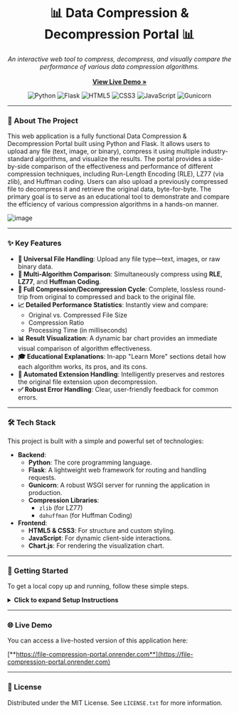 <div align="center">
  <h1 align="center">📊 Data Compression & Decompression Portal 📊</h1>
  <p align="center">
    <em>An interactive web tool to compress, decompress, and visually compare the performance of various data compression algorithms.</em>
    <br />
    <br />
    <a href="https://file-compression-portal.onrender.com"><strong>View Live Demo »</strong></a>
  </p>
</div>

<p align="center">
  <img src="https://img.shields.io/badge/Python-3776AB?style=for-the-badge&logo=python&logoColor=white" alt="Python">
  <img src="https://img.shields.io/badge/Flask-000000?style=for-the-badge&logo=flask&logoColor=white" alt="Flask">
  <img src="https://img.shields.io/badge/HTML5-E34F26?style=for-the-badge&logo=html5&logoColor=white" alt="HTML5">
  <img src="https://img.shields.io/badge/CSS3-1572B6?style=for-the-badge&logo=css3&logoColor=white" alt="CSS3">
  <img src="https://img.shields.io/badge/JavaScript-F7DF1E?style=for-the-badge&logo=javascript&logoColor=black" alt="JavaScript">
  <img src="https://img.shields.io/badge/Gunicorn-499848?style=for-the-badge&logo=gunicorn&logoColor=white" alt="Gunicorn">
</p>

---

### 📝 About The Project

This web application is a fully functional Data Compression & Decompression Portal built using Python and Flask. It allows users to upload any file (text, image, or binary), compress it using multiple industry-standard algorithms, and visualize the results. The portal provides a side-by-side comparison of the effectiveness and performance of different compression techniques, including Run-Length Encoding (RLE), LZ77 (via zlib), and Huffman coding. Users can also upload a previously compressed file to decompress it and retrieve the original data, byte-for-byte. The primary goal is to serve as an educational tool to demonstrate and compare the efficiency of various compression algorithms in a hands-on manner.


![image](https://github.com/user-attachments/assets/1c43fe58-bfa7-4e97-8a81-0232af7d106c)

---

### ✨ Key Features

* **📁 Universal File Handling**: Upload any file type—text, images, or raw binary data.
* **🔬 Multi-Algorithm Comparison**: Simultaneously compress using **RLE**, **LZ77**, and **Huffman Coding**.
* **🔄 Full Compression/Decompression Cycle**: Complete, lossless round-trip from original to compressed and back to the original file.
* **📈 Detailed Performance Statistics**: Instantly view and compare:
    * Original vs. Compressed File Size
    * Compression Ratio
    * Processing Time (in milliseconds)
* **📊 Result Visualization**: A dynamic bar chart provides an immediate visual comparison of algorithm effectiveness.
* **🎓 Educational Explanations**: In-app "Learn More" sections detail how each algorithm works, its pros, and its cons.
* **🔗 Automated Extension Handling**: Intelligently preserves and restores the original file extension upon decompression.
* **✅ Robust Error Handling**: Clear, user-friendly feedback for common errors.

---

### 🛠️ Tech Stack

This project is built with a simple and powerful set of technologies:

* **Backend**:
    * **Python**: The core programming language.
    * **Flask**: A lightweight web framework for routing and handling requests.
    * **Gunicorn**: A robust WSGI server for running the application in production.
    * **Compression Libraries**:
        * `zlib` (for LZ77)
        * `dahuffman` (for Huffman Coding)
* **Frontend**:
    * **HTML5 & CSS3**: For structure and custom styling.
    * **JavaScript**: For dynamic client-side interactions.
    * **Chart.js**: For rendering the visualization chart.

---

### 🚀 Getting Started

To get a local copy up and running, follow these simple steps.

<details>
  <summary><strong>Click to expand Setup Instructions</strong></summary>
  
  1.  **Clone the Repository**
      ```sh
      git clone <your-github-repository-link>
      cd compression_portal
      ```

  2.  **Create and Activate a Virtual Environment**
      Using a virtual environment is highly recommended to manage dependencies cleanly.
      ```sh
      # For Windows
      python -m venv venv
      venv\Scripts\activate
      
      # For macOS/Linux
      python3 -m venv venv
      source venv/bin/activate
      ```

  3.  **Install Dependencies**
      This project's dependencies are listed in `requirements.txt`.
      ```sh
      pip install -r requirements.txt
      ```

  4.  **Run the Flask Application**
      This command starts the local development server.
      ```sh
      python app.py
      ```

  5.  **Open in Browser**
      Navigate to the following address in your web browser:
      <http://127.0.0.1:5000>
</details>

---

### 🌐 Live Demo

You can access a live-hosted version of this application here:

[**https://file-compression-portal.onrender.com**](https://file-compression-portal.onrender.com)

---

### 📜 License

Distributed under the MIT License. See `LICENSE.txt` for more information.
